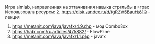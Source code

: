 Игра aimlab, направленная на оттачивания навыка стрельбы в играх
Использовала ресурсы: 
2. https://disk.yandex.ru/d/fgR2W5BauHt81Q - лекция
1. https://metanit.com/java/javafx/4.9.php - мод ComboBox
2. https://habr.com/ru/articles/475882/ - FlowPane
3. https://metanit.com/java/javafx/1.1.php - javafx

 

